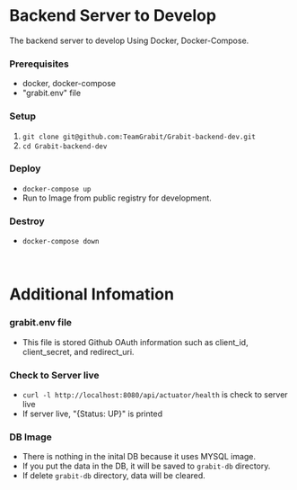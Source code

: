 # Backend Server to Develop

The backend server to develop Using Docker, Docker-Compose.

### Prerequisites

- docker, docker-compose
- "grabit.env" file

### Setup

1. `git clone git@github.com:TeamGrabit/Grabit-backend-dev.git`
2. `cd Grabit-backend-dev`

### Deploy

- `docker-compose up`
- Run to Image from public registry for development.

### Destroy

- `docker-compose down`

</br>

# Additional Infomation

### grabit.env file

- This file is stored Github OAuth information such as client_id, client_secret, and redirect_uri.

### Check to Server live

- `curl -l http://localhost:8080/api/actuator/health` is check to server live
- If server live, "{Status: UP}" is printed

### DB Image
- There is nothing in the inital DB because it uses MYSQL image.
- If you put the data in the DB, it will be saved to `grabit-db` directory.
- If delete `grabit-db` directory, data will be cleared.

